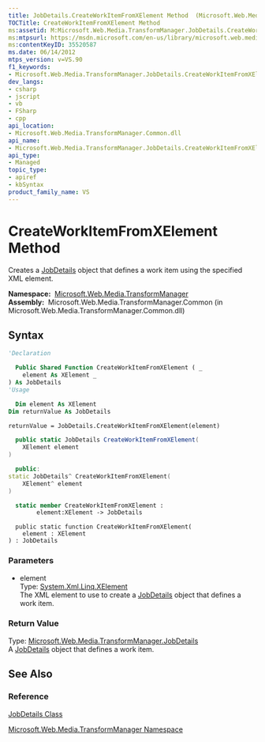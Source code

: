 ```yaml
---
title: JobDetails.CreateWorkItemFromXElement Method  (Microsoft.Web.Media.TransformManager)
TOCTitle: CreateWorkItemFromXElement Method
ms:assetid: M:Microsoft.Web.Media.TransformManager.JobDetails.CreateWorkItemFromXElement(System.Xml.Linq.XElement)
ms:mtpsurl: https://msdn.microsoft.com/en-us/library/microsoft.web.media.transformmanager.jobdetails.createworkitemfromxelement(v=VS.90)
ms:contentKeyID: 35520587
ms.date: 06/14/2012
mtps_version: v=VS.90
f1_keywords:
- Microsoft.Web.Media.TransformManager.JobDetails.CreateWorkItemFromXElement
dev_langs:
- csharp
- jscript
- vb
- FSharp
- cpp
api_location:
- Microsoft.Web.Media.TransformManager.Common.dll
api_name:
- Microsoft.Web.Media.TransformManager.JobDetails.CreateWorkItemFromXElement
api_type:
- Managed
topic_type:
- apiref
- kbSyntax
product_family_name: VS
---
```


# CreateWorkItemFromXElement Method

Creates a [JobDetails](jobdetails-class-microsoft-web-media-transformmanager.md) object that defines a work item using the specified XML element.

**Namespace:**  [Microsoft.Web.Media.TransformManager](microsoft-web-media-transformmanager-namespace.md)  
**Assembly:**  Microsoft.Web.Media.TransformManager.Common (in Microsoft.Web.Media.TransformManager.Common.dll)

## Syntax

```vb
'Declaration

  Public Shared Function CreateWorkItemFromXElement ( _
    element As XElement _
) As JobDetails
'Usage

  Dim element As XElement
Dim returnValue As JobDetails

returnValue = JobDetails.CreateWorkItemFromXElement(element)
```

```csharp
  public static JobDetails CreateWorkItemFromXElement(
    XElement element
)
```

```cpp
  public:
static JobDetails^ CreateWorkItemFromXElement(
    XElement^ element
)
```

``` fsharp
  static member CreateWorkItemFromXElement : 
        element:XElement -> JobDetails 
```

```jscript
  public static function CreateWorkItemFromXElement(
    element : XElement
) : JobDetails
```

### Parameters

  - element  
    Type: [System.Xml.Linq.XElement](https://msdn.microsoft.com/library/bb340098)  
    The XML element to use to create a [JobDetails](jobdetails-class-microsoft-web-media-transformmanager.md) object that defines a work item.  

### Return Value

Type: [Microsoft.Web.Media.TransformManager.JobDetails](jobdetails-class-microsoft-web-media-transformmanager.md)  
A [JobDetails](jobdetails-class-microsoft-web-media-transformmanager.md) object that defines a work item.  

## See Also

### Reference

[JobDetails Class](jobdetails-class-microsoft-web-media-transformmanager.md)

[Microsoft.Web.Media.TransformManager Namespace](microsoft-web-media-transformmanager-namespace.md)

